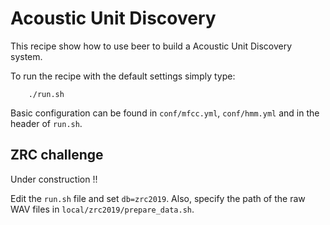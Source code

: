 Acoustic Unit Discovery
=======================

This recipe show how to use beer to build a Acoustic Unit Discovery
system.

To run the recipe with the default settings simply type:

```
    ./run.sh
```

Basic configuration can be found in `conf/mfcc.yml`, `conf/hmm.yml`
and in the header of `run.sh`.

ZRC challenge
-------------

Under construction !!

Edit the `run.sh` file and set `db=zrc2019`. Also, specify the path
of the raw WAV files in `local/zrc2019/prepare_data.sh`.


